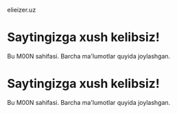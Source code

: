 elieizer.uz

<!DOCTYPE html>
<html lang="uz">
<head>
    <meta charset="UTF-8">
    <meta name="viewport" content="width=device-width, initial-scale=1.0">
    <title>M00N Sayti</title>
</head>
<body>
    <h1>Saytingizga xush kelibsiz!</h1>
    <p>Bu M00N sahifasi. Barcha ma'lumotlar quyida joylashgan.</p>
    <!-- Boshqa sahifalar yoki kontentni qo'shing -->
</body>
</html>
<!DOCTYPE html>
<html lang="uz">
<head>
    <meta charset="UTF-8">
    <meta name="viewport" content="width=device-width, initial-scale=1.0">
    <title>M00N Sayti</title>
</head>
<body>
    <h1>Saytingizga xush kelibsiz!</h1>
    <p>Bu M00N sahifasi. Barcha ma'lumotlar quyida joylashgan.</p>
    <!-- Boshqa sahifalar yoki kontentni qo'shing -->
</body>
</html>
